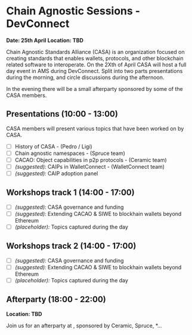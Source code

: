# Chain Agnostic Sessions - DevConnect

**Date: 25th April**
**Location: TBD**

Chain Agnostic Standards Alliance (CASA) is an organization focused on creating standards that enables wallets, protocols, and other blockchain related software to interoperate. On the 2Xth of April CASA will host a full day event in AMS during DevConnect. Split into two parts presentations during the morning, and circle discussions during the afternoon. 

In the evening there will be a small afterparty sponsored by some of the CASA members.

## Presentations (10:00 - 13:00)
CASA members will present various topics that have been worked on by CASA.

- [ ] History of CASA - (Pedro / Ligi)
- [ ] Chain agnostic namespaces - (Spruce team)
- [ ] CACAO: Object capabilities in p2p protocols - (Ceramic team)
- [ ] *(suggested):* CAIPs in WalletConnect - (WalletConnect team)
- [ ] *(suggested):* CAIP adoption panel

## Workshops track 1 (14:00 - 17:00)

- [ ] *(suggested):* CASA governance and funding
- [ ] *(suggested):* Extending CACAO & SIWE to blockhain wallets beyond Ethereum
- [ ] *(placeholder):* Topics captured during the day

## Workshops track 2 (14:00 - 17:00)

- [ ] *(suggested):* CASA governance and funding
- [ ] *(suggested):* Extending CACAO & SIWE to blockhain wallets beyond Ethereum
- [ ] *(placeholder):* Topics captured during the day

## Afterparty (18:00 - 22:00)

**Location: TBD**

Join us for an afterparty at *<Bar-XY>*, sponsored by Ceramic, Spruce, <Sponsor3>*...

